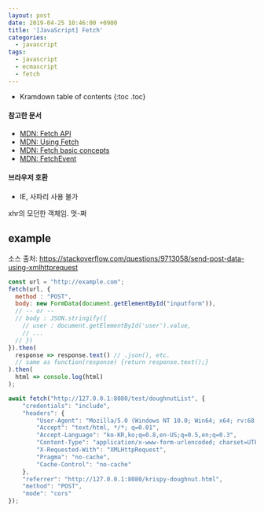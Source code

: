 ```yaml
---
layout: post
date: 2019-04-25 10:46:00 +0900
title: '[JavaScript] Fetch'
categories:
  - javascript
tags:
  - javascript
  - ecmascript
  - fetch
---
```


* Kramdown table of contents
{:toc .toc}

#### 참고한 문서

- [MDN: Fetch API](https://developer.mozilla.org/ko/docs/Web/API/Fetch_API)
- [MDN: Using Fetch](https://developer.mozilla.org/ko/docs/Web/API/Fetch_API/Fetch%EC%9D%98_%EC%82%AC%EC%9A%A9%EB%B2%95)
- [MDN: Fetch basic concepts](https://developer.mozilla.org/ko/docs/Web/API/Fetch_API/Basic_concepts)
- [MDN: FetchEvent](https://developer.mozilla.org/ko/docs/Web/API/FetchEvent)

#### 브라우저 호환

- IE, 사파리 사용 불가

xhr의 모던한 객체임. 멋-쪄

## example

소스 출처: https://stackoverflow.com/questions/9713058/send-post-data-using-xmlhttprequest

```js
const url = "http://example.com";
fetch(url, {
  method : "POST",
  body: new FormData(document.getElementById("inputform")),
  // -- or --
  // body : JSON.stringify({
    // user : document.getElementById('user').value,
    // ...
  // })
}).then(
  response => response.text() // .json(), etc.
  // same as function(response) {return response.text();}
).then(
  html => console.log(html)
);
```

```js
await fetch("http://127.0.0.1:8080/test/doughnutList", {
    "credentials": "include",
    "headers": {
        "User-Agent": "Mozilla/5.0 (Windows NT 10.0; Win64; x64; rv:68.0) Gecko/20100101 Firefox/68.0",
        "Accept": "text/html, */*; q=0.01",
        "Accept-Language": "ko-KR,ko;q=0.8,en-US;q=0.5,en;q=0.3",
        "Content-Type": "application/x-www-form-urlencoded; charset=UTF-8",
        "X-Requested-With": "XMLHttpRequest",
        "Pragma": "no-cache",
        "Cache-Control": "no-cache"
    },
    "referrer": "http://127.0.0.1:8080/krispy-doughnut.html",
    "method": "POST",
    "mode": "cors"
});
```
